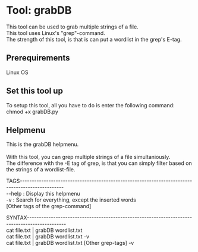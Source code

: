 # Tool: grabDB
This tool can be used to grab multiple strings of a file.\
This tool uses Linux's "grep"-command.\
The strength of this tool, is that is can put a wordlist in the grep's E-tag.

## Prerequirements
Linux OS

## Set this tool up
To setup this tool, all you have to do is enter the following command:\
  chmod +x grabDB.py


## Helpmenu
This is the grabDB helpmenu.\
\
  With this tool, you can grep multiple strings of a file simultaniously.\
  The difference with the -E tag of grep, is that you can simply filter based on the strings of a wordlist-file.
  
  
  TAGS------------------------------------------------------------------------------------------------\
  --help		:	Display this helpmenu\
  -v		:	Search for everything, except the inserted words\
  [Other tags of the grep-command]
  
  
  
  SYNTAX----------------------------------------------------------------------------------------------\
  cat file.txt | grabDB wordlist.txt\
  cat file.txt | grabDB wordlist.txt -v\
  cat file.txt | grabDB wordlist.txt [Other grep-tags] -v
  
